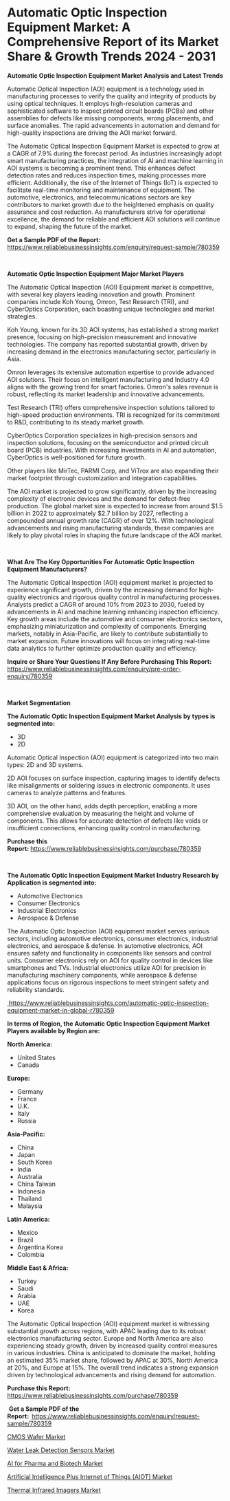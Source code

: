 <p><h1>Automatic Optic Inspection Equipment Market: A Comprehensive Report of its Market Share & Growth Trends 2024 - 2031</h1></p><p><strong>Automatic Optic Inspection Equipment Market Analysis and Latest Trends</strong></p>
<p><p>Automatic Optical Inspection (AOI) equipment is a technology used in manufacturing processes to verify the quality and integrity of products by using optical techniques. It employs high-resolution cameras and sophisticated software to inspect printed circuit boards (PCBs) and other assemblies for defects like missing components, wrong placements, and surface anomalies. The rapid advancements in automation and demand for high-quality inspections are driving the AOI market forward.</p><p>The Automatic Optical Inspection Equipment Market is expected to grow at a CAGR of 7.9% during the forecast period. As industries increasingly adopt smart manufacturing practices, the integration of AI and machine learning in AOI systems is becoming a prominent trend. This enhances defect detection rates and reduces inspection times, making processes more efficient. Additionally, the rise of the Internet of Things (IoT) is expected to facilitate real-time monitoring and maintenance of equipment. The automotive, electronics, and telecommunications sectors are key contributors to market growth due to the heightened emphasis on quality assurance and cost reduction. As manufacturers strive for operational excellence, the demand for reliable and efficient AOI solutions will continue to expand, shaping the future of the market.</p></p>
<p><strong>Get a Sample PDF of the Report:&nbsp;</strong> <a href="https://www.reliablebusinessinsights.com/enquiry/request-sample/780359?utm_campaign=57&utm_medium=2&utm_source=Github&utm_content=ia&utm_term=19102024&utm_id=automatic-optic-inspection-equipment">https://www.reliablebusinessinsights.com/enquiry/request-sample/780359</a></p>
<p>&nbsp;</p>
<p><strong>Automatic Optic Inspection Equipment Major Market Players</strong></p>
<p><p>The Automatic Optical Inspection (AOI) Equipment market is competitive, with several key players leading innovation and growth. Prominent companies include Koh Young, Omron, Test Research (TRI), and CyberOptics Corporation, each boasting unique technologies and market strategies.</p><p>Koh Young, known for its 3D AOI systems, has established a strong market presence, focusing on high-precision measurement and innovative technologies. The company has reported substantial growth, driven by increasing demand in the electronics manufacturing sector, particularly in Asia.</p><p>Omron leverages its extensive automation expertise to provide advanced AOI solutions. Their focus on intelligent manufacturing and Industry 4.0 aligns with the growing trend for smart factories. Omron's sales revenue is robust, reflecting its market leadership and innovative advancements.</p><p>Test Research (TRI) offers comprehensive inspection solutions tailored to high-speed production environments. TRI is recognized for its commitment to R&D, contributing to its steady market growth. </p><p>CyberOptics Corporation specializes in high-precision sensors and inspection solutions, focusing on the semiconductor and printed circuit board (PCB) industries. With increasing investments in AI and automation, CyberOptics is well-positioned for future growth.</p><p>Other players like MirTec, PARMI Corp, and ViTrox are also expanding their market footprint through customization and integration capabilities. </p><p>The AOI market is projected to grow significantly, driven by the increasing complexity of electronic devices and the demand for defect-free production. The global market size is expected to increase from around $1.5 billion in 2022 to approximately $2.7 billion by 2027, reflecting a compounded annual growth rate (CAGR) of over 12%. With technological advancements and rising manufacturing standards, these companies are likely to play pivotal roles in shaping the future landscape of the AOI market.</p></p>
<p>&nbsp;</p>
<p><strong>What Are The Key Opportunities For Automatic Optic Inspection Equipment Manufacturers?</strong></p>
<p><p>The Automatic Optical Inspection (AOI) equipment market is projected to experience significant growth, driven by the increasing demand for high-quality electronics and rigorous quality control in manufacturing processes. Analysts predict a CAGR of around 10% from 2023 to 2030, fueled by advancements in AI and machine learning enhancing inspection efficiency. Key growth areas include the automotive and consumer electronics sectors, emphasizing miniaturization and complexity of components. Emerging markets, notably in Asia-Pacific, are likely to contribute substantially to market expansion. Future innovations will focus on integrating real-time data analytics to further optimize production quality and efficiency.</p></p>
<p><strong>Inquire or Share Your Questions If Any Before Purchasing This Report:</strong> <a href="https://www.reliablebusinessinsights.com/enquiry/pre-order-enquiry/780359?utm_campaign=57&utm_medium=2&utm_source=Github&utm_content=ia&utm_term=19102024&utm_id=automatic-optic-inspection-equipment">https://www.reliablebusinessinsights.com/enquiry/pre-order-enquiry/780359</a></p>
<p>&nbsp;</p>
<p><strong>Market Segmentation</strong></p>
<p><strong>The Automatic Optic Inspection Equipment Market Analysis by types is segmented into:</strong></p>
<p><ul><li>3D</li><li>2D</li></ul></p>
<p><p>Automatic Optical Inspection (AOI) equipment is categorized into two main types: 2D and 3D systems. </p><p>2D AOI focuses on surface inspection, capturing images to identify defects like misalignments or soldering issues in electronic components. It uses cameras to analyze patterns and features.</p><p>3D AOI, on the other hand, adds depth perception, enabling a more comprehensive evaluation by measuring the height and volume of components. This allows for accurate detection of defects like voids or insufficient connections, enhancing quality control in manufacturing.</p></p>
<p><strong>Purchase this Report:&nbsp;</strong><a href="https://www.reliablebusinessinsights.com/purchase/780359?utm_campaign=57&utm_medium=2&utm_source=Github&utm_content=ia&utm_term=19102024&utm_id=automatic-optic-inspection-equipment">https://www.reliablebusinessinsights.com/purchase/780359</a></p>
<p>&nbsp;</p>
<p><strong>The Automatic Optic Inspection Equipment Market Industry Research by Application is segmented into:</strong></p>
<p><ul><li>Automotive Electronics</li><li>Consumer Electronics</li><li>Industrial Electronics</li><li>Aerospace & Defense</li></ul></p>
<p><p>The Automatic Optic Inspection (AOI) equipment market serves various sectors, including automotive electronics, consumer electronics, industrial electronics, and aerospace & defense. In automotive electronics, AOI ensures safety and functionality in components like sensors and control units. Consumer electronics rely on AOI for quality control in devices like smartphones and TVs. Industrial electronics utilize AOI for precision in manufacturing machinery components, while aerospace & defense applications focus on rigorous inspections to meet stringent safety and reliability standards.</p></p>
<p><a href="https://www.reliablebusinessinsights.com/automatic-optic-inspection-equipment-market-in-global-r780359?utm_campaign=57&utm_medium=2&utm_source=Github&utm_content=ia&utm_term=19102024&utm_id=automatic-optic-inspection-equipment">&nbsp;https://www.reliablebusinessinsights.com/automatic-optic-inspection-equipment-market-in-global-r780359</a></p>
<p><strong>In terms of Region, the Automatic Optic Inspection Equipment Market Players available by Region are:</strong></p>
<p>
    <p> <strong> North America: </strong>
        <ul>
            <li>United States</li>
            <li>Canada</li>
        </ul>
        </p> 
    <p> <strong> Europe: </strong>
        <ul>
            <li>Germany</li>
            <li>France</li>
            <li>U.K.</li>
            <li>Italy</li>
            <li>Russia</li>
        </ul>
        </p> 
    <p> <strong> Asia-Pacific: </strong>
        <ul>
            <li>China</li>
            <li>Japan</li>
            <li>South Korea</li>
            <li>India</li>
            <li>Australia</li>
            <li>China Taiwan</li>
            <li>Indonesia</li>
            <li>Thailand</li>
            <li>Malaysia</li>
        </ul>
        </p> 
    <p> <strong> Latin America: </strong>
        <ul>
            <li>Mexico</li>
            <li>Brazil</li>
            <li>Argentina Korea</li>
            <li>Colombia</li>
        </ul>
        </p> 
    <p> <strong> Middle East & Africa: </strong>
        <ul>
            <li>Turkey</li>
            <li>Saudi</li>
            <li>Arabia</li>
            <li>UAE</li>
            <li>Korea</li>
        </ul>
    </p>
    </p>
<p><p>The Automatic Optical Inspection (AOI) equipment market is witnessing substantial growth across regions, with APAC leading due to its robust electronics manufacturing sector. Europe and North America are also experiencing steady growth, driven by increased quality control measures in various industries. China is anticipated to dominate the market, holding an estimated 35% market share, followed by APAC at 30%, North America at 20%, and Europe at 15%. The overall trend indicates a strong expansion driven by technological advancements and rising demand for automation.</p></p>
<p><strong>Purchase this Report: </strong><a href="https://www.reliablebusinessinsights.com/purchase/780359?utm_campaign=57&utm_medium=2&utm_source=Github&utm_content=ia&utm_term=19102024&utm_id=automatic-optic-inspection-equipment">https://www.reliablebusinessinsights.com/purchase/780359</a></p>
<p>&nbsp;<strong>Get a Sample PDF of the Report:&nbsp;&nbsp;</strong><a href="https://www.reliablebusinessinsights.com/enquiry/request-sample/780359?utm_campaign=57&utm_medium=2&utm_source=Github&utm_content=ia&utm_term=19102024&utm_id=automatic-optic-inspection-equipment">https://www.reliablebusinessinsights.com/enquiry/request-sample/780359</a></p>
<p><strong></strong></p>
<p><p><a href="https://www.linkedin.com/pulse/global-cmos-wafer-market-trends-analysis-future-growth-prospects-ps3rc?utm_campaign=57&utm_medium=2&utm_source=Github&utm_content=ia&utm_term=19102024&utm_id=automatic-optic-inspection-equipment">CMOS Wafer Market</a></p><p><a href="https://www.linkedin.com/pulse/water-leak-detection-sensors-landscape-product-spectrum-eukpc?utm_campaign=57&utm_medium=2&utm_source=Github&utm_content=ia&utm_term=19102024&utm_id=automatic-optic-inspection-equipment">Water Leak Detection Sensors Market</a></p><p><a href="https://github.com/diedrer4btm/Market-Research-Report-List-1/blob/main/ai-for-pharma-and-biotech-market.md?utm_campaign=57&utm_medium=2&utm_source=Github&utm_content=ia&utm_term=19102024&utm_id=automatic-optic-inspection-equipment">AI for Pharma and Biotech Market</a></p><p><a href="https://github.com/tenoreduwagley4rt/Market-Research-Report-List-1/blob/main/artificial-intelligence-plus-internet-of-things-aiot-market.md?utm_campaign=57&utm_medium=2&utm_source=Github&utm_content=ia&utm_term=19102024&utm_id=automatic-optic-inspection-equipment">Artificial Intelligence Plus Internet of Things (AIOT) Market</a></p><p><a href="https://issuu.com/reportprime-2/docs/thermal-infrared-imagers-market-siz_d671b1220772aa?utm_campaign=57&utm_medium=2&utm_source=Github&utm_content=ia&utm_term=19102024&utm_id=automatic-optic-inspection-equipment">Thermal Infrared Imagers Market</a></p></p>